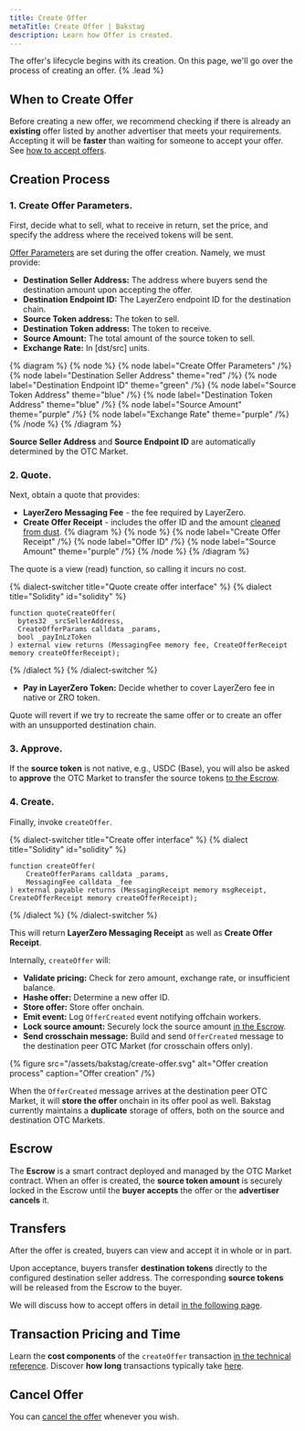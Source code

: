 ```yaml
---
title: Create Offer
metaTitle: Create Offer | Bakstag
description: Learn how Offer is created.
---
```


The offer's lifecycle begins with its creation. On this page, we'll go over the process of creating an offer. {% .lead %}

## When to Create Offer
Before creating a new offer, we recommend checking if there is already an **existing** offer listed by another advertiser that meets your requirements. Accepting it will be **faster** than waiting for someone to accept your offer. See [how to accept offers](/accept-offer).

## Creation Process

### **1. Create Offer Parameters.** 
First, decide what to sell, what to receive in return, set the price, and specify the address where the received tokens will be sent.

[Offer Parameters](/offer#parameters) are set during the offer creation. Namely, we must provide:
- **Destination Seller Address:** The address where buyers send the destination amount upon accepting the offer.
- **Destination Endpoint ID:** The LayerZero endpoint ID for the destination chain.
- **Source Token address:** The token to sell.  
- **Destination Token address:** The token to receive.
- **Source Amount:** The total amount of the source token to sell.
- **Exchange Rate:** In [dst/src] units.

{% diagram %}
{% node %}
{% node label="Create Offer Parameters" /%}
{% node label="Destination Seller Address" theme="red" /%}
{% node label="Destination Endpoint ID" theme="green" /%}
{% node label="Source Token Address" theme="blue" /%}
{% node label="Destination Token Address" theme="blue" /%}
{% node label="Source Amount" theme="purple" /%}
{% node label="Exchange Rate" theme="purple" /%}
{% /node %}
{% /diagram %}

**Source Seller Address** and **Source Endpoint ID** are automatically determined by the OTC Market.


### **2. Quote.** 
Next, obtain a quote that provides:
  - **LayerZero Messaging Fee** - the fee required by LayerZero.
  - **Create Offer Receipt** - includes the offer ID and the amount [cleaned from dust](/token-precision#example).
{% diagram %}
{% node %}
{% node label="Create Offer Receipt" /%}
{% node label="Offer ID" /%}
{% node label="Source Amount" theme="purple" /%}
{% /node %}
{% /diagram %}

The quote is a view (read) function, so calling it incurs no cost.

{% dialect-switcher title="Quote create offer interface" %}
{% dialect title="Solidity" id="solidity" %}
```solidity
function quoteCreateOffer(
  bytes32 _srcSellerAddress,
  CreateOfferParams calldata _params,
  bool _payInLzToken
) external view returns (MessagingFee memory fee, CreateOfferReceipt memory createOfferReceipt);
```
{% /dialect %}
{% /dialect-switcher %}

- **Pay in LayerZero Token:** Decide whether to cover LayerZero fee in native or ZRO token.

Quote will revert if we try to recreate the same offer or to create an offer with an unsupported destination chain.

### **3. Approve.**
If the **source token** is not native, e.g., USDC (Base), you will also be asked to **approve** the OTC Market to transfer the source tokens [to the Escrow](/create-offer#escrow).

### **4. Create.**
Finally, invoke `createOffer`.

{% dialect-switcher title="Create offer interface" %}
{% dialect title="Solidity" id="solidity" %}
```solidity
function createOffer(
    CreateOfferParams calldata _params,
    MessagingFee calldata _fee
) external payable returns (MessagingReceipt memory msgReceipt, CreateOfferReceipt memory createOfferReceipt);
```
{% /dialect %}
{% /dialect-switcher %}

This will return **LayerZero Messaging Receipt** as well as **Create Offer Receipt**.

Internally, `createOffer` will:
- **Validate pricing:** Check for zero amount, exchange rate, or insufficient balance.
- **Hashe offer:** Determine a new offer ID.
- **Store offer:** Store offer onchain.
- **Emit event:** Log `OfferCreated` event notifying offchain workers.
- **Lock source amount:** Securely lock the source amount [in the Escrow](/create-offer#escrow).
- **Send crosschain message:** Build and send `OfferCreated` message to the destination peer OTC Market (for crosschain offers only).

{% figure src="/assets/bakstag/create-offer.svg" alt="Offer creation process" caption="Offer creation" /%}

When the `OfferCreated` message arrives at the destination peer OTC Market, it will **store the offer** onchain in its offer pool as well. Bakstag currently maintains a **duplicate** storage of offers, both on the source and destination OTC Markets.

## Escrow
The **Escrow** is a smart contract deployed and managed by the OTC Market contract. When an offer is created, the **source token amount** is securely locked in the Escrow until the **buyer accepts** the offer or the **advertiser cancels** it.

## Transfers 

After the offer is created, buyers can view and accept it in whole or in part. 

Upon acceptance, buyers transfer **destination tokens** directly to the configured destination seller address. The corresponding **source tokens** will be released from the Escrow to the buyer.

We will discuss how to accept offers in detail [in the following page](/accept-offer).

## Transaction Pricing and Time
Learn the **cost components** of the `createOffer` transaction [in the technical reference](/tx-pricing). Discover **how long** transactions typically take [here](/tx-time).

## Cancel Offer
You can [cancel the offer](/cancel-offer) whenever you wish.
